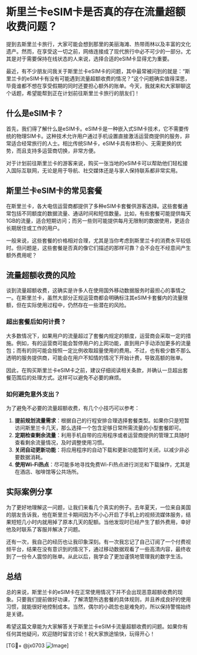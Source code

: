 # 斯里兰卡eSIM卡是否真的存在流量超额收费问题？

提到去斯里兰卡旅行，大家可能会想到那里的美丽海滩、热带雨林以及丰富的文化遗产。然而，在享受这一切之前，网络连接成了现代旅行中必不可少的一部分。尤其是对于需要保持在线状态的人来说，选择合适的eSIM卡显得尤为重要。

最近，有不少朋友问我关于斯里兰卡eSIM卡的问题，其中最常被问到的就是：“斯里兰卡的eSIM卡有没有可能遇到流量超额收费的情况？”这个问题确实值得深思，毕竟谁都不想在享受假期的同时还要担心额外的账单。今天，我就来和大家聊聊这个话题，希望能帮到正在计划前往斯里兰卡旅行的朋友们！

## 什么是eSIM卡？

首先，我们得了解什么是eSIM卡。eSIM卡是一种嵌入式SIM卡技术，它不需要传统的物理SIM卡。这种技术允许用户通过手机设置直接激活运营商提供的服务，非常适合经常旅行的人士。相比传统SIM卡，eSIM卡具有体积小、无需更换的优势，而且支持多运营商切换，非常方便。

对于计划前往斯里兰卡的游客来说，购买一张当地的eSIM卡可以帮助他们轻松接入国际互联网，无论是用于导航、社交媒体还是与家人保持联系都非常实用。

## 斯里兰卡eSIM卡的常见套餐

在斯里兰卡，各大电信运营商都提供了多种eSIM卡套餐供游客选择。这些套餐通常包括不同额度的数据流量、通话时间和短信数量。比如，有些套餐可能提供每天1GB的流量，适合短期访问；而另一些则可能提供每月无限制的数据使用，更适合长期居住或工作的用户。

一般来说，这些套餐的价格相对合理，尤其是当你考虑到斯里兰卡的消费水平较低时。但问题是，这些套餐是否真的像它们描述的那样可靠？会不会在不经意间产生额外费用呢？

## 流量超额收费的风险

谈到流量超额收费，这确实是许多人在使用国外移动数据服务时最担心的事情之一。在斯里兰卡，虽然大部分正规运营商都会明确标注其eSIM卡套餐内的流量限额，但在实际使用过程中，仍然存在一些潜在的风险。

### 超出套餐后如何计费？

大多数情况下，如果用户的流量超过了套餐内规定的额度，运营商会采取一定的措施。例如，有的运营商可能会暂停用户的上网功能，直到用户手动添加更多的流量包；而有的则可能会按照一定比例收取超量使用的费用。不过，也有极少数不那么透明的服务提供商，可能会在用户不知情的情况下开始计费，导致高额的账单。

因此，在购买斯里兰卡eSIM卡之前，建议仔细阅读相关条款，并确认一旦超出套餐范围后的处理方式。这样可以避免不必要的麻烦。

### 如何避免意外支出？

为了避免不必要的流量超额收费，有几个小技巧可以参考：

1. **提前规划流量需求**：根据自己的行程安排合理选择套餐类型。如果你只是短暂访问斯里兰卡几天，那么选择一个包含足够日常所需流量的小型套餐即可。
2. **定期检查剩余流量**：利用手机自带的应用程序或者运营商提供的管理工具随时查看剩余流量情况，及时调整使用习惯。
3. **关闭自动更新功能**：将应用程序的自动下载和更新功能暂时关闭，以减少非必要数据消耗。
4. **使用Wi-Fi热点**：尽可能多地寻找免费Wi-Fi热点进行浏览和下载操作，尤其是在酒店、咖啡馆等公共场所。

## 实际案例分享

为了更好地理解这一问题，让我们来看几个真实的例子。去年夏天，一位来自美国的朋友告诉我，他在斯里兰卡期间因为不小心开启了手机上的视频流媒体服务，结果短短几小时内就用掉了原本几天的配额。当他发现时已经产生了额外费用，幸好他及时联系了客服并解决了问题。

还有一次，我自己的经历也让我印象深刻。有一次我忘记了自己订阅了一个付费视频平台，结果在没有意识到的情况下，通过移动数据观看了一些高清内容，最终收到了一份令人震惊的账单。从此以后，我学会了更加谨慎地管理我的数字生活。

## 总结

总的来说，斯里兰卡的eSIM卡在正常使用情况下并不会出现恶意超额收费的现象。只要我们提前做好功课，了解清楚所选套餐的具体规则，并且养成良好的使用习惯，就能很好地控制成本。当然，偶尔的小疏忽也是难免的，所以保持警惕始终是关键。

希望这篇文章能为大家解答关于斯里兰卡eSIM卡流量超额收费的问题。如果你有任何其他疑问，欢迎随时留言讨论！祝大家旅途愉快，玩得开心！

[TG💪+ @jx0703 ![Image](https://github.com/user-attachments/assets/dbca1d08-cadb-493c-b0ec-ad6f7a83f270)]